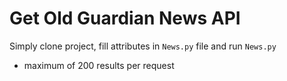 # Get Old Guardian News API
Simply clone project, fill attributes in `News.py` file and run `News.py`
- maximum of 200 results per request
